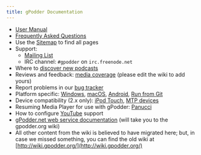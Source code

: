 ```yaml
---
title: gPodder Documentation
---
```


 * [User Manual](user-manual.md)
 * [Frequently Asked Questions](faq.md)
 * Use the [Sitemap](sitemap.md) to find all pages
 * Support:
   * [Mailing List](mailing-list.md)
   * IRC channel: `#gpodder` on `irc.freenode.net`
 * Where to [discover new podcasts](podcast-directories.md)
 * Reviews and feedback: [media coverage](media-coverage.md) (please edit the wiki to add yours)
 * Report problems in our [bug tracker](https://github.com/gpodder/gpodder/issues)
 * Platform specific: [Windows](windows.md), [macOS](macos.md), [Android](android.md), [Run from Git](run-from-git.md) 
 * Device compatibility (2.x only): [iPod Touch](ipod-touch.md), [MTP devices](mtp-devices.md)
 * Resuming Media Player for use with gPodder: [Panucci](https://github.com/gpodder/panucci)
 * How to configure [YouTube](youtube.md) support
 * [gPodder.net web service documentation](http://wiki.gpodder.org/w/index.php?title=Special%3APrefixIndex&prefix=Web+Services&namespace=0) (will take you to the gpodder.org wiki)
 * All other content from the wiki is believed to have migrated here; but, in case we missed something, you can find the old wiki at [http://wiki.gpodder.org/](http://wiki.gpodder.org/)